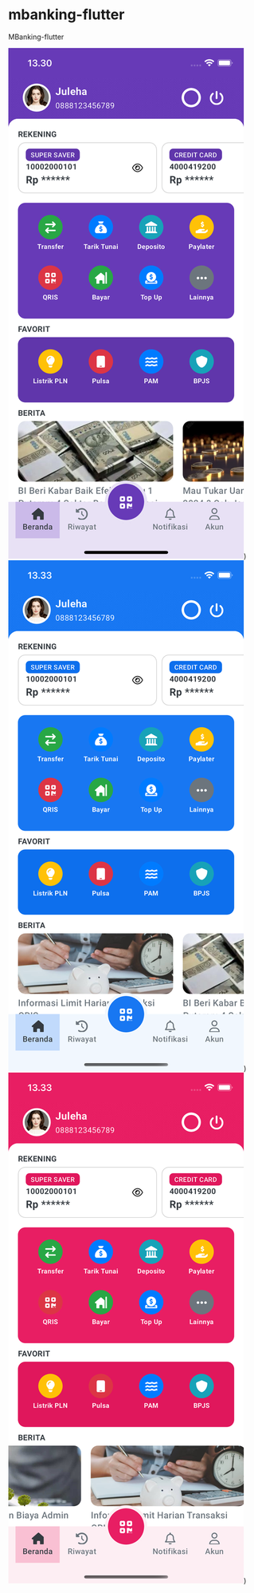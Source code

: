 # mbanking-flutter
MBanking-flutter

![image](https://raw.githubusercontent.com/gust4m4n/mbanking-flutter/main/readme/mbx_home_1.png))
![image](https://raw.githubusercontent.com/gust4m4n/mbanking-flutter/main/readme/mbx_home_2.png))
![image](https://raw.githubusercontent.com/gust4m4n/mbanking-flutter/main/readme/mbx_home_3.png))

